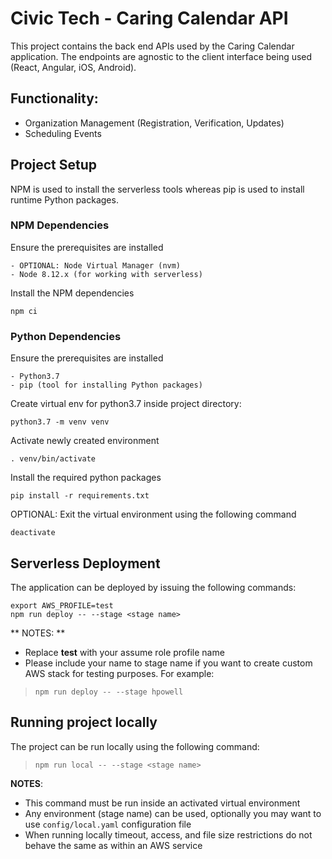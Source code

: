 # Civic Tech - Caring Calendar API #

This project contains the back end APIs used by the Caring Calendar application.  The endpoints are
agnostic to the client interface being used (React, Angular, iOS, Android).

## Functionality: ##

* Organization Management (Registration, Verification, Updates)
* Scheduling Events

## Project Setup ##

NPM is used to install the serverless tools whereas pip is used to install runtime Python packages.

### NPM Dependencies ###

Ensure the prerequisites are installed
```
- OPTIONAL: Node Virtual Manager (nvm)
- Node 8.12.x (for working with serverless)
```

Install the NPM dependencies
```
npm ci
```

### Python Dependencies ###

Ensure the prerequisites are installed
```
- Python3.7
- pip (tool for installing Python packages)
```

Create virtual env for python3.7 inside project directory:
```
python3.7 -m venv venv 
```

Activate newly created environment
```
. venv/bin/activate
```

Install the required python packages
```
pip install -r requirements.txt
```

OPTIONAL: Exit the virtual environment using the following command
```
deactivate
```

## Serverless Deployment ##

The application can be deployed by issuing the following commands:
```
export AWS_PROFILE=test
npm run deploy -- --stage <stage name>
```

** NOTES: **

* Replace **test** with your assume role profile name
* Please include your name to stage name if you want to create custom AWS stack for testing purposes.  For example:
> ```
> npm run deploy -- --stage hpowell
> ```

## Running project locally ##

The project can be run locally using the following command:
> ```
> npm run local -- --stage <stage name>
> ```

**NOTES**:

* This command must be run inside an activated virtual environment
* Any environment (stage name) can be used, optionally you may want to use `config/local.yaml` configuration file
* When running locally timeout, access, and file size restrictions do not behave the same as within an AWS service
